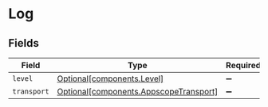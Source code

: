 # Log


## Fields

| Field                                                                                  | Type                                                                                   | Required                                                                               | Description                                                                            |
| -------------------------------------------------------------------------------------- | -------------------------------------------------------------------------------------- | -------------------------------------------------------------------------------------- | -------------------------------------------------------------------------------------- |
| `level`                                                                                | [Optional[components.Level]](../../models/components/level.md)                         | :heavy_minus_sign:                                                                     | N/A                                                                                    |
| `transport`                                                                            | [Optional[components.AppscopeTransport]](../../models/components/appscopetransport.md) | :heavy_minus_sign:                                                                     | N/A                                                                                    |